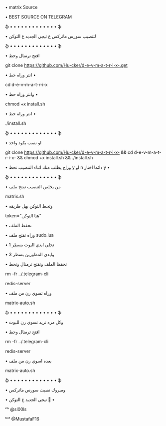 • matrix Source  

• BEST SOURCE ON TELEGRAM

ֆ • • • • • • • • • • • • • ֆ

• لتنصيب سورس ماتركس ع تيجي الجديد ع التوكن 

ֆ • • • • • • • • • • • • • ֆ

• افتح ترمنال وحط 

git clone https://github.com/Hu-cker/d-e-v-m-a-t-r-i-x-.get

• انتر وراه حط •

cd d-e-v-m-a-t-r-i-x

• وانتر وراه حط •

chmod +x install.sh

• انتر وراه حط •

./install.sh

ֆ • • • • • • • • • • • • • ֆ

• او نصب بكود واحد 

git clone https://github.com/Hu-cker/d-e-v-m-a-t-r-i-x- && cd d-e-v-m-a-t-r-i-x- && chmod +x install.sh && ./install.sh

• وراح يطلب منك اثناء التنصيب تحط y او n دائما اختار y •

ֆ • • • • • • • • • • • • • ֆ

• من يخلص التنصيب تفتح ملف 

matrix.sh

• وتحط التوكن بهل طريقه 

token="هنا التوكن"

• تحفظ الملف 

• وراه تفتح ملف sudo.lua

• تخلي ايدي البوت بسطر 1

• وايدي المطورين بسطر 3

• تحفظ الملف وتفتح ترمنال وتحط 

rm -fr ../.telegram-cli

redis-server

• وراه تسوي رن من ملف 

matrix-auto.sh

ֆ • • • • • • • • • • • • • ֆ

• وكل مره تريد تسوي رن للبوت 

• افتح ترمنال وحط 

rm -fr ../.telegram-cli

redis-server

• بعده اسوي رن من ملف 

matrix-auto.sh

ֆ • • • • • • • • • • • • • ֆ

• ومبروك نصبت سورس ماتركس 

• تيجي الجديد ع التوكن 💛 •

ᶜʰ @sl00ls

ᵇᵒᵗ @MustafaF16
